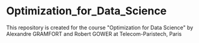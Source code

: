 # Optimization_for_Data_Science

This repository is created for the course "Optimization for Data Science" by
Alexandre GRAMFORT and Robert GOWER at Telecom-Paristech, Paris
